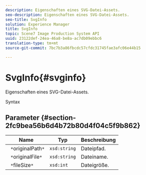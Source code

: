 ```yaml
---
description: Eigenschaften eines SVG-Datei-Assets.
seo-description: Eigenschaften eines SVG-Datei-Assets.
seo-title: SvgInfo
solution: Experience Manager
title: SvgInfo
topic: Scene7 Image Production System API
uuid: 23122def-24ea-46a8-be8a-ac7db09ebbc6
translation-type: tm+mt
source-git-commit: 7bc7b3a86fbcdc57cfdc31745fae3afc06e44b15

---
```



# SvgInfo{#svginfo}

Eigenschaften eines SVG-Datei-Assets.

Syntax

## Parameter {#section-2fc9bea56b6d4b72b80d4f04c5f9b862}

| Name | Typ | Beschreibung |
|---|---|---|
| ` *`originalPath`*` | `xsd:string` | Dateipfad. |
| ` *`originalFile`*` | `xsd:string` | Dateiname. |
| ` *`fileSize`*` | `xsd:int` | Dateigröße. |

